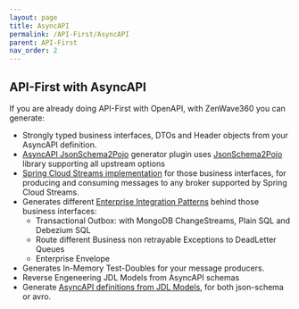 ```yaml
---
layout: page
title: AsyncAPI
permalink: /API-First/AsyncAPI
parent: API-First
nav_order: 2
---
```


## API-First with AsyncAPI

If you are already doing API-First with OpenAPI, with ZenWave360 you can generate:

- Strongly typed business interfaces, DTOs and Header objects from your AsyncAPI definition.
- [AsyncAPI JsonSchema2Pojo](https://zenwave360.github.io/zenwave-code-generator/plugins/asyncapi-jsonschema2pojo/) generator plugin uses [JsonSchema2Pojo](https://www.jsonschema2pojo.org/) library supporting all upstream options
- [Spring Cloud Streams implementation](https://zenwave360.github.io/zenwave-code-generator/plugins/asyncapi-spring-cloud-streams3/) for those business interfaces, for producing and consuming messages to any broker supported by Spring Cloud Streams.
- Generates different [Enterprise Integration Patterns](Event-Driven-Architectures/Enterprise-Integration-Patterns/) behind those business interfaces:
  - Transactional Outbox: with MongoDB ChangeStreams, Plain SQL and Debezium SQL
  - Route different Business non retrayable Exceptions to DeadLetter Queues
  - Enterprise Envelope
- Generates In-Memory Test-Doubles for your message producers.
- Reverse Engeneering JDL Models from AsyncAPI schemas
- Generate [AsyncAPI definitions from JDL Models](https://zenwave360.github.io/zenwave-code-generator/plugins/jdl-to-asyncapi/), for both json-schema or avro.

